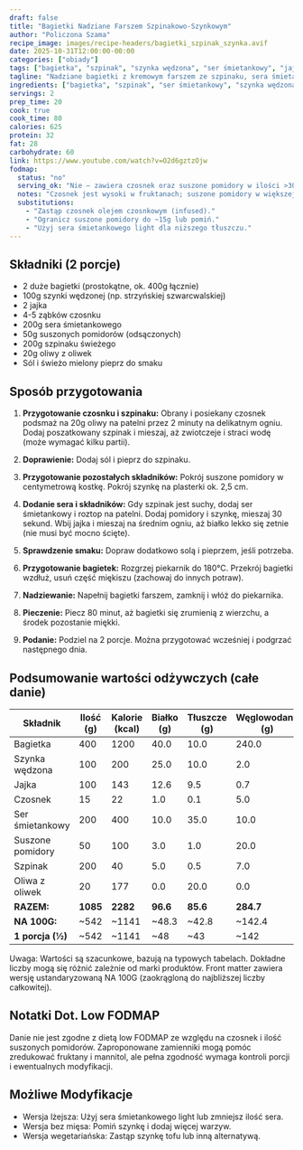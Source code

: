 ```yaml
---
draft: false
title: "Bagietki Nadziane Farszem Szpinakowo-Szynkowym"
author: "Policzona Szama"
recipe_image: images/recipe-headers/bagietki_szpinak_szynka.avif
date: 2025-10-31T12:00:00-00:00
categories: ["obiady"]
tags: ["bagietka", "szpinak", "szynka wędzona", "ser śmietankowy", "jajko", "suszone pomidory"]
tagline: "Nadziane bagietki z kremowym farszem ze szpinaku, sera śmietankowego, szynki i jajka."
ingredients: ["bagietka", "szpinak", "ser śmietankowy", "szynka wędzona", "jajko", "suszone pomidory", "oliwa z oliwek"]
servings: 2
prep_time: 20
cook: true
cook_time: 80
calories: 625
protein: 32
fat: 28
carbohydrate: 60
link: https://www.youtube.com/watch?v=O2d6gztzOjw
fodmap:
  status: "no"
  serving_ok: "Nie – zawiera czosnek oraz suszone pomidory w ilości >30g."
  notes: "Czosnek jest wysoki w fruktanach; suszone pomidory w większej ilości zwiększają FODMAP. Danie nie kwalifikuje się jako low FODMAP w standardowej porcji."
  substitutions:
    - "Zastąp czosnek olejem czosnkowym (infused)."
    - "Ogranicz suszone pomidory do ~15g lub pomiń."
    - "Użyj sera śmietankowego light dla niższego tłuszczu."
---
```


## Składniki (2 porcje)

- 2 duże bagietki (prostokątne, ok. 400g łącznie)
- 100g szynki wędzonej (np. strzyńskiej szwarcwalskiej)
- 2 jajka
- 4-5 ząbków czosnku
- 200g sera śmietankowego
- 50g suszonych pomidorów (odsączonych)
- 200g szpinaku świeżego
- 20g oliwy z oliwek
- Sól i świeżo mielony pieprz do smaku

## Sposób przygotowania

1. **Przygotowanie czosnku i szpinaku:** Obrany i posiekany czosnek podsmaż na 20g oliwy na patelni przez 2 minuty na delikatnym ogniu. Dodaj poszatkowany szpinak i mieszaj, aż zwiotczeje i straci wodę (może wymagać kilku partii).

2. **Doprawienie:** Dodaj sól i pieprz do szpinaku.

3. **Przygotowanie pozostałych składników:** Pokrój suszone pomidory w centymetrową kostkę. Pokrój szynkę na plasterki ok. 2,5 cm.

4. **Dodanie sera i składników:** Gdy szpinak jest suchy, dodaj ser śmietankowy i roztop na patelni. Dodaj pomidory i szynkę, mieszaj 30 sekund. Wbij jajka i mieszaj na średnim ogniu, aż białko lekko się zetnie (nie musi być mocno ścięte).

5. **Sprawdzenie smaku:** Dopraw dodatkowo solą i pieprzem, jeśli potrzeba.

6. **Przygotowanie bagietek:** Rozgrzej piekarnik do 180°C. Przekrój bagietki wzdłuż, usuń część miękiszu (zachowaj do innych potraw).

7. **Nadziewanie:** Napełnij bagietki farszem, zamknij i włóż do piekarnika.

8. **Pieczenie:** Piecz 80 minut, aż bagietki się zrumienią z wierzchu, a środek pozostanie miękki.

9. **Podanie:** Podziel na 2 porcje. Można przygotować wcześniej i podgrzać następnego dnia.

## Podsumowanie wartości odżywczych (całe danie)

| Składnik              | Ilość (g) | Kalorie (kcal) | Białko (g) | Tłuszcze (g) | Węglowodany (g) |
|-----------------------|-----------|----------------|------------|--------------|-----------------|
| Bagietka              | 400       | 1200           | 40.0       | 10.0         | 240.0           |
| Szynka wędzona        | 100       | 200            | 25.0       | 10.0         | 2.0             |
| Jajka                 | 100       | 143            | 12.6       | 9.5          | 0.7             |
| Czosnek               | 15        | 22             | 1.0        | 0.1          | 5.0             |
| Ser śmietankowy       | 200       | 400            | 10.0       | 35.0         | 10.0            |
| Suszone pomidory      | 50        | 100            | 3.0        | 1.0          | 20.0            |
| Szpinak               | 200       | 40             | 5.0        | 0.5          | 7.0             |
| Oliwa z oliwek        | 20        | 177            | 0.0        | 20.0         | 0.0             |
| **RAZEM:**            | **1085**  | **2282**       | **96.6**   | **85.6**     | **284.7**       |
| **NA 100G:**          | ~542      | ~1141          | ~48.3      | ~42.8        | ~142.4          |
| **1 porcja (½)**      | ~542      | ~1141          | ~48        | ~43          | ~142            |

Uwaga: Wartości są szacunkowe, bazują na typowych tabelach. Dokładne liczby mogą się różnić zależnie od marki produktów. Front matter zawiera wersję ustandaryzowaną NA 100G (zaokrągloną do najbliższej liczby całkowitej).

## Notatki Dot. Low FODMAP

Danie nie jest zgodne z dietą low FODMAP ze względu na czosnek i ilość suszonych pomidorów. Zaproponowane zamienniki mogą pomóc zredukować fruktany i mannitol, ale pełna zgodność wymaga kontroli porcji i ewentualnych modyfikacji.

## Możliwe Modyfikacje

- Wersja lżejsza: Użyj sera śmietankowego light lub zmniejsz ilość sera.
- Wersja bez mięsa: Pomiń szynkę i dodaj więcej warzyw.
- Wersja wegetariańska: Zastąp szynkę tofu lub inną alternatywą.